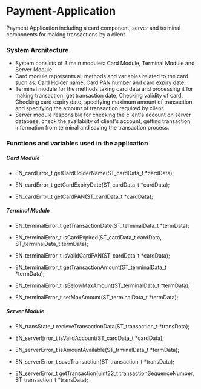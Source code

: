 # Payment-Application
Payment Application including a card component, server and terminal components for making transactions by a client.

### System Architecture
* System consists of 3 main modules: Card Module, Terminal Module and Server Module.
* Card module represents all methods and variables related to the card such as: Card Holder name, Card PAN number and card expiry date.
* Terminal module for the methods taking card data and processing it for making transaction: get transaction date, Checking validity of card, Checking card expiry date, specifying maximum amount of transaction and specifying the amount of transaction required by client.
* Server module responsible for checking the client's account on server database, check the availabilty of client's account, getting transaction information from terminal and saving the transaction process.

### Functions and variables used in the application
##### Card Module

* EN_cardError_t getCardHolderName(ST_cardData_t *cardData);

* EN_cardError_t getCardExpiryDate(ST_cardData_t *cardData);

* EN_cardError_t getCardPAN(ST_cardData_t *cardData);

##### Terminal Module

* EN_terminalError_t getTransactionDate(ST_terminalData_t *termData);

* EN_terminalError_t isCardExpired(ST_cardData_t cardData, ST_terminalData_t termData);

* EN_terminalError_t isValidCardPAN(ST_cardData_t *cardData);

* EN_terminalError_t getTransactionAmount(ST_terminalData_t *termData);

* EN_terminalError_t isBelowMaxAmount(ST_terminalData_t *termData);

* EN_terminalError_t setMaxAmount(ST_terminalData_t *termData);

##### Server Module

* EN_transState_t recieveTransactionData(ST_transaction_t *transData);

* EN_serverError_t isValidAccount(ST_cardData_t *cardData);

* EN_serverError_t isAmountAvailable(ST_trminalData_t *termData);

* EN_serverError_t saveTransaction(ST_transaction_t *transData);

* EN_serverError_t getTransaction(uint32_t transactionSequenceNumber, ST_transaction_t *transData);

